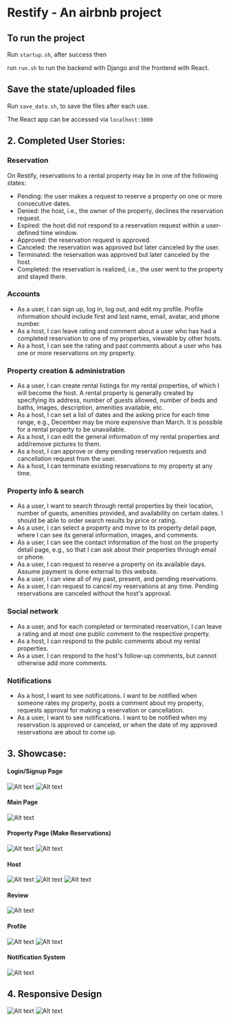 # Restify - An airbnb project

## To run the project

Run `startup.sh`, after success then 

run `run.sh` to run the backend with Django and the frontend with React.

## Save the state/uploaded files

Run `save_data.sh`, to save the files after each use.

The React app can be accessed via `localhost:3000`

## 2. Completed User Stories:

### Reservation

On Restify, reservations to a rental property may be in one of the following states: 

 - Pending: the user makes a request to reserve a property on one or more consecutive dates.
 - Denied: the host, i.e., the owner of the property, declines the reservation request. 
 - Expired: the host did not respond to a reservation request within a user-defined time window.
 - Approved: the reservation request is approved.
 - Canceled: the reservation was approved but later canceled by the user.
 - Terminated: the reservation was approved but later canceled by the host.
 - Completed: the reservation is realized, i.e., the user went to the property and stayed there.

### Accounts

- As a user, I can sign up, log in, log out, and edit my profile. Profile information should include first and last name, email, avatar, and phone number.
- As a host, I can leave rating and comment about a user who has had a completed reservation to one of my properties, viewable by other hosts.
- As a host, I can see the rating and past comments about a user who has one or more reservations on my property.

### Property creation & administration

-  As a user, I can create rental listings for my rental properties, of which I will become the host. A rental property is generally created by specifying its address, number of guests allowed, number of beds and baths, images, description, amenities available, etc.
-  As a host, I can set a list of dates and the asking price for each time range, e.g., December may be more expensive than March. It is possible for a rental property to be unavailable.
-  As a host, I can edit the general information of my rental properties and add/remove pictures to them.
-  As a host, I can approve or deny pending reservation requests and cancellation request from the user.
-  As a host, I can terminate existing reservations to my property at any time.

### Property info & search

- As a user, I want to search through rental properties by their location, number of guests, amenities provided, and availability on certain dates. I should be able to order search results by price or rating.
- As a user, I can select a property and move to its property detail page, where I can see its general information, images, and comments.
- As a user, I can see the contact information of the host on the property detail page, e.g., so that I can ask about their properties through email or phone.
- As a user, I can request to reserve a property on its available days. Assume payment is done external to this website.
- As a user, I can view all of my past, present, and pending reservations.
- As a user, I can request to cancel my reservations at any time. Pending reservations are canceled without the host's approval.

### Social network

- As a user, and for each completed or terminated reservation, I can leave a rating and at most one public comment to the respective property.
- As a host, I can respond to the public comments about my rental properties.
- As a user, I can respond to the host's follow-up comments, but cannot otherwise add more comments.

### Notifications

- As a host, I want to see notifications. I want to be notified when someone rates my property, posts a comment about my property, requests approval for making a reservation or cancellation.
- As a user, I want to see notifications. I want to be notified when my reservation is approved or canceled, or when the date of my approved reservations are about to come up.

## 3. Showcase:
#### Login/Signup Page
![Alt text](<screenshots/Screenshot 2023-12-17 141744.png>)
![Alt text](<screenshots/Screenshot 2023-12-17 142019.png>)

#### Main Page
![Alt text](<screenshots/Screenshot 2023-12-17 142210.png>)

#### Property Page (Make Reservations)
![Alt text](<screenshots/Screenshot 2023-12-17 142239.png>)
![Alt text](<screenshots/Screenshot 2023-12-17 142321.png>)

#### Host
![Alt text](<screenshots/Screenshot 2023-12-17 142446.png>)
![Alt text](screenshots/image.png)
![Alt text](screenshots/image-1.png)

#### Review
![Alt text](<screenshots/Screenshot 2023-12-17 144116.png>)

#### Profile
![Alt text](screenshots/image-2.png)
![Alt text](<screenshots/Screenshot 2023-12-17 142507.png>)

#### Notification System
![Alt text](<screenshots/Screenshot 2023-12-17 142458.png>)

## 4. Responsive Design
![Alt text](screenshots/image-3.png)
![Alt text](screenshots/image-4.png)
